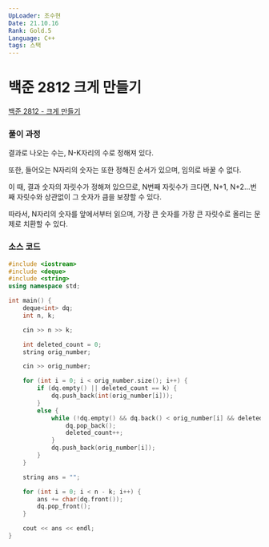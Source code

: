 ```yaml
---
UpLoader: 조수현
Date: 21.10.16
Rank: Gold.5
Language: C++
tags: 스택
---
```


# 백준 2812 크게 만들기

[백준 2812 - 크게 만들기](https://www.acmicpc.net/problem/2812)

### 풀이 과정

결과로 나오는 수는, N-K자리의 수로 정해져 있다.

또한, 들어오는 N자리의 숫자는 또한 정해진 순서가 있으며, 임의로 바꿀 수 없다.

이 때, 결과 숫자의 자릿수가 정해져 있으므로, N번째 자릿수가 크다면, N+1, N+2...번째 자릿수와 상관없이 그 숫자가 큼을 보장할 수 있다.

따라서, N자리의 숫자를 앞에서부터 읽으며, 가장 큰 숫자를 가장 큰 자릿수로 올리는 문제로 치환할 수 있다.

### 소스 코드

```c++
#include <iostream>
#include <deque>
#include <string>
using namespace std;

int main() {
	deque<int> dq;
	int n, k;

	cin >> n >> k;

	int deleted_count = 0;
	string orig_number;

	cin >> orig_number;

	for (int i = 0; i < orig_number.size(); i++) {
		if (dq.empty() || deleted_count == k) {
			dq.push_back(int(orig_number[i]));
		}
		else {
			while (!dq.empty() && dq.back() < orig_number[i] && deleted_count != k) {
				dq.pop_back();
				deleted_count++;
			}
			dq.push_back(orig_number[i]);
		}
	}

	string ans = "";

	for (int i = 0; i < n - k; i++) {
		ans += char(dq.front());
		dq.pop_front();
	}

	cout << ans << endl;
}
```
